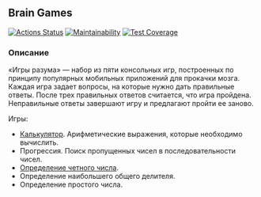 ## Brain Games

[![Actions Status](https://github.com/av-starodub/java-project-61/workflows/hexlet-check/badge.svg)](https://github.com/av-starodub/java-project-61/actions)
[![Maintainability](https://api.codeclimate.com/v1/badges/ddeb902a1841fd7c062b/maintainability)](https://codeclimate.com/github/av-starodub/java-project-61/maintainability)
[![Test Coverage](https://api.codeclimate.com/v1/badges/ddeb902a1841fd7c062b/test_coverage)](https://codeclimate.com/github/av-starodub/java-project-61/test_coverage)

### Описание

«Игры разума» — набор из пяти консольных игр, построенных по принципу популярных мобильных приложений для прокачки
мозга. Каждая игра задает вопросы, на которые нужно дать правильные ответы. После трех правильных ответов считается, что
игра пройдена. Неправильные ответы завершают игру и предлагают пройти ее заново.

Игры:

* [Калькулятор](https://asciinema.org/a/22V8P7PyouASTUtAORh5ghNfB). Арифметические выражения, которые необходимо
  вычислить.
* Прогрессия. Поиск пропущенных чисел в последовательности чисел.
* [Определение четного числа](https://asciinema.org/a/rYZEi1BVbc7BX9ygAesuZNvNs).
* Определение наибольшего общего делителя.
* Определение простого числа.
